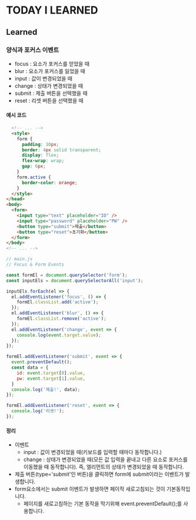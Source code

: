 # TODAY I LEARNED

## Learned

### 양식과 포커스 이벤트

- focus : 요소가 포커스를 얻었을 때
- blur : 요소가 포커스를 잃었을 때
- input : 값이 변경되었을 때
- change : 상태가 변경되었을 때
- submit : 제출 버튼을 선택했을 때
- reset : 리셋 버튼을 선택했을 때

#### 예시 코드

```html
  <!-- ... -->
  <style>
    form {
      padding: 10px;
      border: 4px solid transparent;
      display: flex;
      flex-wrap: wrap;
      gap: 6px;
    }
    form.active {
      border-color: orange;
    }
  </style>
</head>
<body>
  <form>
    <input type="text" placeholder="ID" />
    <input type="password" placeholder="PW" />
    <button type="submit">제출</button>
    <button type="reset">초기화</button>
  </form>
</body>
<!-- ... -->
```

```javascript
// main.js
// Focus & Form Events

const formEl = document.querySelector('form');
const inputEls = document.querySelectorAll('input');

inputEls.forEach(el => {
  el.addEventListener('focus', () => {
    formEl.classList.add('active');
  });
  el.addEventListener('blur', () => {
    formEl.classList.remove('active');
  });
  el.addEventListener('change', event => {
    console.log(event.target.value);
  });
});

formEl.addEventListener('submit', event => {
  event.preventDefault();
  const data = {
    id: event.target[0].value,
    pw: event.target[1].value,
  }
  console.log('제출!', data);
});

formEl.addEventListener('reset', event => {
  console.log('리셋!');
});
```

#### 정리

- 이벤트
    - input : 값이 변경되었을 때(키보드를 입력할 때마다 동작합니다.)
    - change : 상태가 변경되었을 때(모든 값 입력을 끝내고 다른 요소로 포커스를 이동했을 때 동작합니다). 즉, 엘리먼트의 상태가 변경되었을 때 동작합니다.
- 제출 버튼(type='submit'인 버튼)을 클릭하면 form에 submit이라는 이벤트가 발생합니다.
- form요소에서는 submit 이벤트가 발생하면 페이작 새로고침되는 것이 기본동작입니다.
    - 페이지를 새로고침하는 기본 동작을 막기위해 event.preventDefault();를 사용합니다.

